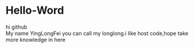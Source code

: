 # Hello-Word
hi github<br/>
  My name YingLongFei you can call my longlong.i like host code,hope take more knowledge in here
